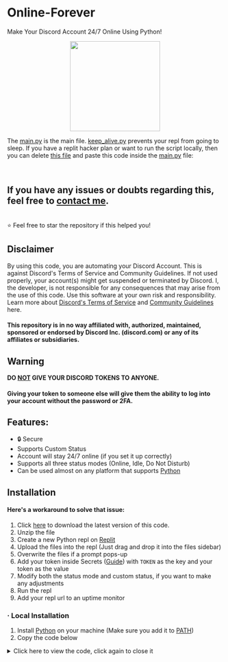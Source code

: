 # Online-Forever
Make Your Discord Account 24/7 Online Using Python!

<div id="latenight" align="center">
<img src="https://i.imgur.com/N61T21L.png" height="210">
</div>

The [main.py](https://github.com/rinxyzz/OnlineCord/blob/main/main.py) is the main file. [keep_alive.py](https://github.com/rinxyzz/OnlineCord/blob/main/keep_alive.py) prevents your repl from going to sleep. If you have a replit hacker plan or want to run the script locally, then you can delete [this file](https://github.com/rinxyzz/OnlineCord/blob/main/keep_alive.py) and paste this code inside the [main.py](https://github.com/rinxyzz/OnlineCord/blob/main/main.py) file: 

</br>


If you have any issues or doubts regarding this, feel free to [contact me](https://rin4ever.xyz).
---


<br>
⭐ Feel free to star the repository if this helped you!
</p>

## Disclaimer
By using this code, you are automating your Discord Account. This is against Discord's Terms of Service and Community Guidelines. If not used properly, your account(s) might get suspended or terminated by Discord. I, the developer, is not responsible for any consequences that may arise from the use of this code. Use this software at your own risk and responsibility. Learn more about <a href="https://discord.com/terms">Discord's Terms of Service</a> and <a href="https://discord.com/guidelines">Community Guidelines</a> here.
#### This repository is in no way affiliated with, authorized, maintained, sponsored or endorsed by Discord Inc. (discord.com) or any of its affiliates or subsidiaries.

## Warning
**DO <ins>NOT</ins> GIVE YOUR DISCORD TOKENS TO ANYONE.**
#### Giving your token to someone else will give them the ability to log into your account without the password or 2FA.

## Features:
- 🔒 Secure
- Supports Custom Status
- Account will stay 24/7 online (if you set it up correctly)
- Supports all three status modes (Online, Idle, Do Not Disturb)
- Can be used almost on any platform that supports [Python](https://python.org)

## Installation

#### Here's a workaround to solve that issue:
1. Click [here](https://github.com/rinxyzz/OnlineCord/archive/refs/heads/main.zip) to download the latest version of this code.
2. Unzip the file
3. Create a new Python repl on [Replit](https://replit.com)
4. Upload the files into the repl (Just drag and drop it into the files sidebar)
5. Overwrite the files if a prompt pops-up
6. Add your token inside Secrets ([Guide](https://docs.replit.com/programming-ide/workspace-features/storing-sensitive-information-environment-variables)) with `TOKEN` as the key and your token as the value 
7. Modify both the status mode and custom status, if you want to make any adjustments
8. Run the repl
9. Add your repl url to an uptime monitor

### · Local Installation
1. Install [Python](https://python.org/downloads) on your machine (Make sure you add it to [PATH](https://i.imgur.com/Ukl6HdQ.png))
2. Copy the code below
<details>
<summary> Click here to view the code, click again to close it</summary>
<br>

> Online Forever by Rin4Ever is licensed under Attribution 4.0 International 
